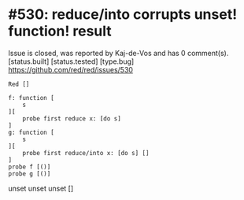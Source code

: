 
#530: reduce/into corrupts unset! function! result
================================================================================
Issue is closed, was reported by Kaj-de-Vos and has 0 comment(s).
[status.built] [status.tested] [type.bug]
<https://github.com/red/red/issues/530>

```
Red []

f: function [
    s
][
    probe first reduce x: [do s]
]
g: function [
    s
][
    probe first reduce/into x: [do s] []
]
probe f [()]
probe g [()]
```

unset
unset
unset
[]



